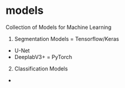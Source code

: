 # models
Collection of Models for Machine Learning

1. Segmentation Models
= Tensorflow/Keras
- U-Net
- DeeplabV3+
= PyTorch
2. Classification Models
-

